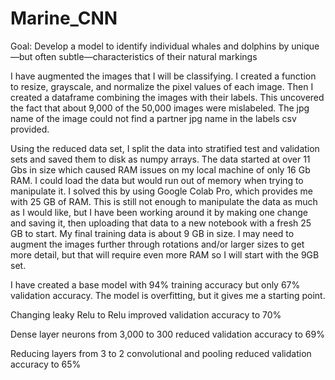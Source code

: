 # Marine_CNN

Goal:  Develop a model to identify individual whales and dolphins by unique—but often subtle—characteristics of their natural markings

I have augmented the images that I will be classifying. I created a function to resize, grayscale, and normalize the pixel values of each image. Then I created a dataframe combining the images with their labels. This uncovered the fact that about 9,000 of the 50,000 images were mislabeled. The jpg name of the image could not find a partner jpg name in the labels csv provided.

Using the reduced data set, I split the data into stratified test and validation sets and saved them to disk as numpy arrays. The data started at over 11 Gbs in size which caused RAM issues on my local machine of only 16 Gb RAM. I could load the data but would run out of memory when trying to manipulate it. I solved this by using Google Colab Pro, which provides me with 25 GB of RAM. This is still not enough to manipulate the data as much as I would like, but I have been working around it by making one change and saving it, then uploading that data to a new notebook with a fresh 25 GB to start. My final training data is about 9 GB in size. I may need to augment the images further through rotations and/or larger sizes to get more detail, but that will require even more RAM so I will start with the 9GB set.

I have created a base model with 94% training accuracy but only 67% validation accuracy. The model is overfitting, but it gives me a starting point.

Changing leaky Relu to Relu improved validation accuracy to 70%

Dense layer neurons from 3,000 to 300 reduced validation accuracy to 69%

Reducing layers from 3 to 2 convolutional and pooling reduced validation accuracy to 65%

